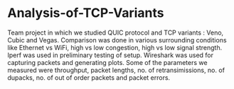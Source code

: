 # Analysis-of-TCP-Variants
Team project in which we studied QUIC protocol and TCP variants : Veno, Cubic and Vegas. Comparison was done in various surrounding conditions like Ethernet vs WiFi,
high vs low congestion, high vs low signal strength. Iperf was used in preliminary testing of setup. Wireshark was used for capturing packets and generating plots.
Some of the parameters we measured were throughput, packet lengths, no. of retransimissions, no. of dupacks, no. of out of order packets and packet errors. 
